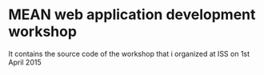 # MEAN web application development workshop

It contains the source code of the workshop that i organized at ISS on 1st April 2015
